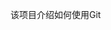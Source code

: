 <!--
 * @Descripttion: 
 * @version: 
 * @Author: Hubery-Lee
 * @Date: 2021-02-23 11:00:17
 * @E-mail: hrbeulh@126.com
 * @LastEditors: Hubery-Lee
 * @LastEditTime: 2021-02-23 11:00:54
-->

该项目介绍如何使用Git